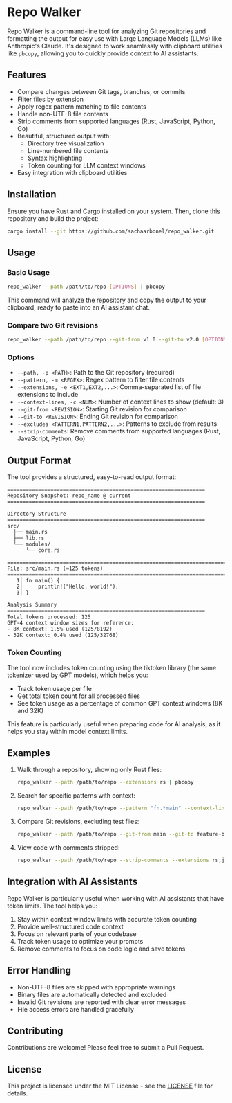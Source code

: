# Repo Walker

Repo Walker is a command-line tool for analyzing Git repositories and formatting the output for easy use with Large Language Models (LLMs) like Anthropic's Claude. It's designed to work seamlessly with clipboard utilities like `pbcopy`, allowing you to quickly provide context to AI assistants.

## Features

- Compare changes between Git tags, branches, or commits
- Filter files by extension
- Apply regex pattern matching to file contents
- Handle non-UTF-8 file contents
- Strip comments from supported languages (Rust, JavaScript, Python, Go)
- Beautiful, structured output with:
  - Directory tree visualization
  - Line-numbered file contents
  - Syntax highlighting
  - Token counting for LLM context windows
- Easy integration with clipboard utilities

## Installation

Ensure you have Rust and Cargo installed on your system. Then, clone this repository and build the project:

```bash
cargo install --git https://github.com/sachaarbonel/repo_walker.git
```

## Usage

### Basic Usage

```bash
repo_walker --path /path/to/repo [OPTIONS] | pbcopy
```

This command will analyze the repository and copy the output to your clipboard, ready to paste into an AI assistant chat.

### Compare two Git revisions

```bash
repo_walker --path /path/to/repo --git-from v1.0 --git-to v2.0 [OPTIONS] | pbcopy
```

### Options

- `--path, -p <PATH>`: Path to the Git repository (required)
- `--pattern, -m <REGEX>`: Regex pattern to filter file contents
- `--extensions, -e <EXT1,EXT2,...>`: Comma-separated list of file extensions to include
- `--context-lines, -c <NUM>`: Number of context lines to show (default: 3)
- `--git-from <REVISION>`: Starting Git revision for comparison
- `--git-to <REVISION>`: Ending Git revision for comparison
- `--excludes <PATTERN1,PATTERN2,...>`: Patterns to exclude from results
- `--strip-comments`: Remove comments from supported languages (Rust, JavaScript, Python, Go)

## Output Format

The tool provides a structured, easy-to-read output format:

```
================================================================
Repository Snapshot: repo_name @ current
================================================================

Directory Structure
================================================================
src/
  ├── main.rs
  ├── lib.rs
  └── modules/
      └── core.rs

================================================================================
File: src/main.rs (≈125 tokens)
================================================================================
   1│ fn main() {
   2│     println!("Hello, world!");
   3│ }

Analysis Summary
================================================================
Total tokens processed: 125
GPT-4 context window sizes for reference:
- 8K context: 1.5% used (125/8192)
- 32K context: 0.4% used (125/32768)
```

### Token Counting

The tool now includes token counting using the tiktoken library (the same tokenizer used by GPT models), which helps you:
- Track token usage per file
- Get total token count for all processed files
- See token usage as a percentage of common GPT context windows (8K and 32K)

This feature is particularly useful when preparing code for AI analysis, as it helps you stay within model context limits.

## Examples

1. Walk through a repository, showing only Rust files:
   ```bash
   repo_walker --path /path/to/repo --extensions rs | pbcopy
   ```

2. Search for specific patterns with context:
   ```bash
   repo_walker --path /path/to/repo --pattern "fn.*main" --context-lines 5 | pbcopy
   ```

3. Compare Git revisions, excluding test files:
   ```bash
   repo_walker --path /path/to/repo --git-from main --git-to feature-branch --excludes "*_test.rs,*_spec.rs" | pbcopy
   ```

4. View code with comments stripped:
   ```bash
   repo_walker --path /path/to/repo --strip-comments --extensions rs,js,py,go | pbcopy
   ```

## Integration with AI Assistants

Repo Walker is particularly useful when working with AI assistants that have token limits. The tool helps you:
1. Stay within context window limits with accurate token counting
2. Provide well-structured code context
3. Focus on relevant parts of your codebase
4. Track token usage to optimize your prompts
5. Remove comments to focus on code logic and save tokens

## Error Handling

- Non-UTF-8 files are skipped with appropriate warnings
- Binary files are automatically detected and excluded
- Invalid Git revisions are reported with clear error messages
- File access errors are handled gracefully

## Contributing

Contributions are welcome! Please feel free to submit a Pull Request.

## License

This project is licensed under the MIT License - see the [LICENSE](LICENSE) file for details.
